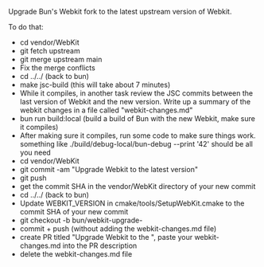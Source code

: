 Upgrade Bun's Webkit fork to the latest upstream version of Webkit.

To do that:

- cd vendor/WebKit
- git fetch upstream
- git merge upstream main
- Fix the merge conflicts
- cd ../../ (back to bun)
- make jsc-build (this will take about 7 minutes)
- While it compiles, in another task review the JSC commits between the last version of Webkit and the new version. Write up a summary of the webkit changes in a file called "webkit-changes.md"
- bun run build:local (build a build of Bun with the new Webkit, make sure it compiles)
- After making sure it compiles, run some code to make sure things work. something like ./build/debug-local/bun-debug --print '42' should be all you need
- cd vendor/WebKit
- git commit -am "Upgrade Webkit to the latest version"
- git push
- get the commit SHA in the vendor/WebKit directory of your new commit
- cd ../../ (back to bun)
- Update WEBKIT_VERSION in cmake/tools/SetupWebKit.cmake to the commit SHA of your new commit
- git checkout -b bun/webkit-upgrade-<commit-sha>
- commit + push (without adding the webkit-changes.md file)
- create PR titled "Upgrade Webkit to the <commit-sha>", paste your webkit-changes.md into the PR description
- delete the webkit-changes.md file
